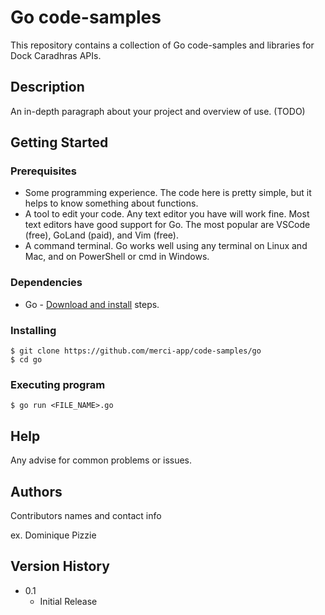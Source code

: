 # Go code-samples

This repository contains a collection of Go code-samples and libraries for Dock Caradhras APIs.

## Description

An in-depth paragraph about your project and overview of use. (TODO)

## Getting Started

### Prerequisites

* Some programming experience. The code here is pretty simple, but it helps to know something about functions.
* A tool to edit your code. Any text editor you have will work fine. Most text editors have good support for Go. The most popular are VSCode (free), GoLand (paid), and Vim (free).
* A command terminal. Go works well using any terminal on Linux and Mac, and on PowerShell or cmd in Windows.

### Dependencies

* Go - <a href="https://go.dev/doc/install">Download and install</a> steps.

### Installing

```
$ git clone https://github.com/merci-app/code-samples/go
$ cd go
```

### Executing program

```
$ go run <FILE_NAME>.go
```

## Help

Any advise for common problems or issues.

## Authors

Contributors names and contact info

ex. Dominique Pizzie

## Version History

* 0.1
    * Initial Release